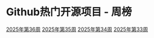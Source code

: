# Github热门开源项目 - 周榜

[2025年第36周](./2025年第36周.md)
[2025年第35周](./2025年第35周.md)
[2025年第34周](./2025年第34周.md)
[2025年第33周](./2025年第33周.md)
